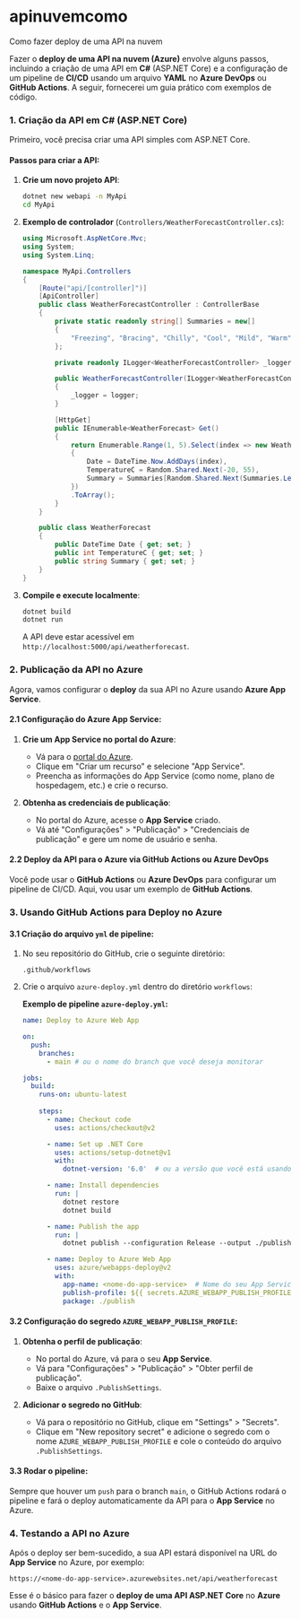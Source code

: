 # apinuvemcomo
Como fazer deploy de uma API na nuvem


Fazer o **deploy de uma API na nuvem (Azure)** envolve alguns passos, incluindo a criação de uma API em **C#** (ASP.NET Core) e a configuração de um pipeline de **CI/CD** usando um arquivo **YAML** no **Azure DevOps** ou **GitHub Actions**. A seguir, fornecerei um guia prático com exemplos de código.

### 1. **Criação da API em C# (ASP.NET Core)**

Primeiro, você precisa criar uma API simples com ASP.NET Core.

#### Passos para criar a API:
1. **Crie um novo projeto API**:
   ```bash
   dotnet new webapi -n MyApi
   cd MyApi
   ```

2. **Exemplo de controlador** (`Controllers/WeatherForecastController.cs`):

   ```csharp
   using Microsoft.AspNetCore.Mvc;
   using System;
   using System.Linq;

   namespace MyApi.Controllers
   {
       [Route("api/[controller]")]
       [ApiController]
       public class WeatherForecastController : ControllerBase
       {
           private static readonly string[] Summaries = new[]
           {
               "Freezing", "Bracing", "Chilly", "Cool", "Mild", "Warm", "Balmy", "Hot", "Sweltering", "Scorching"
           };

           private readonly ILogger<WeatherForecastController> _logger;

           public WeatherForecastController(ILogger<WeatherForecastController> logger)
           {
               _logger = logger;
           }

           [HttpGet]
           public IEnumerable<WeatherForecast> Get()
           {
               return Enumerable.Range(1, 5).Select(index => new WeatherForecast
               {
                   Date = DateTime.Now.AddDays(index),
                   TemperatureC = Random.Shared.Next(-20, 55),
                   Summary = Summaries[Random.Shared.Next(Summaries.Length)]
               })
               .ToArray();
           }
       }

       public class WeatherForecast
       {
           public DateTime Date { get; set; }
           public int TemperatureC { get; set; }
           public string Summary { get; set; }
       }
   }
   ```

3. **Compile e execute localmente**:
   ```bash
   dotnet build
   dotnet run
   ```

   A API deve estar acessível em `http://localhost:5000/api/weatherforecast`.

### 2. **Publicação da API no Azure**

Agora, vamos configurar o **deploy** da sua API no Azure usando **Azure App Service**.

#### 2.1 **Configuração do Azure App Service**:

1. **Crie um App Service no portal do Azure**:
   - Vá para o [portal do Azure](https://portal.azure.com/).
   - Clique em "Criar um recurso" e selecione "App Service".
   - Preencha as informações do App Service (como nome, plano de hospedagem, etc.) e crie o recurso.

2. **Obtenha as credenciais de publicação**:
   - No portal do Azure, acesse o **App Service** criado.
   - Vá até "Configurações" > "Publicação" > "Credenciais de publicação" e gere um nome de usuário e senha.

#### 2.2 **Deploy da API para o Azure via GitHub Actions ou Azure DevOps**

Você pode usar o **GitHub Actions** ou **Azure DevOps** para configurar um pipeline de CI/CD. Aqui, vou usar um exemplo de **GitHub Actions**.

### 3. **Usando GitHub Actions para Deploy no Azure**

#### 3.1 **Criação do arquivo `yml` de pipeline**:

1. No seu repositório do GitHub, crie o seguinte diretório:
   ```
   .github/workflows
   ```

2. Crie o arquivo `azure-deploy.yml` dentro do diretório `workflows`:

   **Exemplo de pipeline `azure-deploy.yml`:**

   ```yaml
   name: Deploy to Azure Web App

   on:
     push:
       branches:
         - main # ou o nome do branch que você deseja monitorar

   jobs:
     build:
       runs-on: ubuntu-latest
       
       steps:
         - name: Checkout code
           uses: actions/checkout@v2

         - name: Set up .NET Core
           uses: actions/setup-dotnet@v1
           with:
             dotnet-version: '6.0'  # ou a versão que você está usando

         - name: Install dependencies
           run: |
             dotnet restore
             dotnet build

         - name: Publish the app
           run: |
             dotnet publish --configuration Release --output ./publish

         - name: Deploy to Azure Web App
           uses: azure/webapps-deploy@v2
           with:
             app-name: <nome-do-app-service>  # Nome do seu App Service
             publish-profile: ${{ secrets.AZURE_WEBAPP_PUBLISH_PROFILE }}  # Defina o arquivo de publicação como segredo
             package: ./publish
   ```

#### 3.2 **Configuração do segredo `AZURE_WEBAPP_PUBLISH_PROFILE`**:

1. **Obtenha o perfil de publicação**:
   - No portal do Azure, vá para o seu **App Service**.
   - Vá para "Configurações" > "Publicação" > "Obter perfil de publicação".
   - Baixe o arquivo `.PublishSettings`.

2. **Adicionar o segredo no GitHub**:
   - Vá para o repositório no GitHub, clique em "Settings" > "Secrets".
   - Clique em "New repository secret" e adicione o segredo com o nome `AZURE_WEBAPP_PUBLISH_PROFILE` e cole o conteúdo do arquivo `.PublishSettings`.

#### 3.3 **Rodar o pipeline**:

Sempre que houver um `push` para o branch `main`, o GitHub Actions rodará o pipeline e fará o deploy automaticamente da API para o **App Service** no Azure.

### 4. **Testando a API no Azure**

Após o deploy ser bem-sucedido, a sua API estará disponível na URL do **App Service** no Azure, por exemplo:

```
https://<nome-do-app-service>.azurewebsites.net/api/weatherforecast
```

Esse é o básico para fazer o **deploy de uma API ASP.NET Core** no **Azure** usando **GitHub Actions** e o **App Service**.
